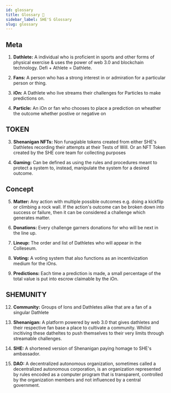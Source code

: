 ```yaml
---
id: glossary
title: Glossary 🤸
sidebar_label: SHE'S Glossary
slug: glossary
---
```



## Meta
1. **Dathlete:** A individual who is proficient in sports and other forms of physical exercise & uses the power of web 3.0 and blockchain technology. Defi + Athlete = Dathlete. 

2. **Fans:** A person who has a strong interest in or admiration for a particular person or thing.

8. **iOn:** A Dathlete who live streams their challenges for Particles to make predictions on.

9. **Particle:** An iOn or fan who chooses to place a prediction on wheather the outcome whether postive or negative on 

## TOKEN
3. **Shenanigan NFTs:** Non funagiable tokens created from either SHE's Dathletes recording their attempts at their Tests of Will. Or an NFT Token created by the SHE core team for collecting purposes

4. **Gaming:** Can be defined as using the rules and procedures meant to protect a system to, instead, manipulate the system for a desired outcome.


## Concept 
5. **Matter:** Any action with multiple possible outcomes e.g. doing a kickflip or climbing a rock wall. If the action's outcome can be broken down into success or failure, then it can be considered a challenge which generates matter.
 
6. **Donations:** Every challenge garners donations for who will be next in the line up.

7. **Lineup:** The order and list of Dathletes who will appear in the Colleseum.

10. **Voting:**  A voting system that also functions as an incentivization medium for the iOns.

11. **Predictions:**  Each time a prediction is made, a small percentage of the total value is put into escrow claimable by the iOn.

## SHEMUNITY
12. **Community:** Groups of Ions and Dathletes alike that are a fan of a singular Dathlete

13. **Shenanigan:** A platform powered by web 3.0 that gives dathletes and their respective fan base a place to cultivate a community. Whilist incitiving these datheltes to push themselves to their very limits through streamable challenges.

14. **SHE:** A shortened version of Shenanigan paying homage to SHE's ambassador.

15. **DAO:** A decentralized autonomous organization, sometimes called a decentralized autonomous corporation, is an organization represented by rules encoded as a computer program that is transparent, controlled by the organization members and not influenced by a central government. 


